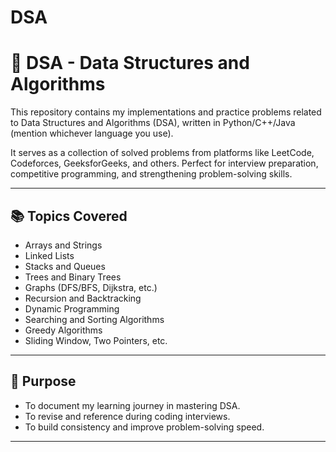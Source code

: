# DSA

# 🧮 DSA - Data Structures and Algorithms

This repository contains my implementations and practice problems related to Data Structures and Algorithms (DSA), written in Python/C++/Java (mention whichever language you use).

It serves as a collection of solved problems from platforms like LeetCode, Codeforces, GeeksforGeeks, and others. Perfect for interview preparation, competitive programming, and strengthening problem-solving skills.

---

## 📚 Topics Covered

- Arrays and Strings
- Linked Lists
- Stacks and Queues
- Trees and Binary Trees
- Graphs (DFS/BFS, Dijkstra, etc.)
- Recursion and Backtracking
- Dynamic Programming
- Searching and Sorting Algorithms
- Greedy Algorithms
- Sliding Window, Two Pointers, etc.

---

## 🧠 Purpose

- To document my learning journey in mastering DSA.
- To revise and reference during coding interviews.
- To build consistency and improve problem-solving speed.

---
